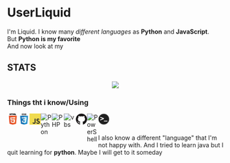 # UserLiquid
<p>I'm Liquid. I know many <em>different languages</em> as <strong>Python</strong> and <strong>JavaScript</strong>.<br> But <strong>Python is my favorite</strong><br>And now look at my</p>

## STATS

<p align="center">
   <img align="center" src="https://github-readme-stats.vercel.app/api?username=userdio&show_icons=true&theme=radical"/>
 

### Things tht i know/Using

<img align="left" alt="HTML" width="26px" src="https://raw.githubusercontent.com/github/explore/80688e429a7d4ef2fca1e82350fe8e3517d3494d/topics/html/html.png" />
<img align="left" alt="CSS" width="26px" src="https://raw.githubusercontent.com/github/explore/80688e429a7d4ef2fca1e82350fe8e3517d3494d/topics/css/css.png" />
<img align="left" alt="Js" width="26px" src="https://raw.githubusercontent.com/github/explore/80688e429a7d4ef2fca1e82350fe8e3517d3494d/topics/javascript/javascript.png" />
<img align="left" alt="Python" width="26px" src="https://external-content.duckduckgo.com/iu/?u=https%3A%2F%2Ftse2.mm.bing.net%2Fth%3Fid%3DOIP.EDJ9xoErBbZqK2tExVoJfAHaHY%26pid%3DApi&f=1" />
<img align="left" alt="PHP" width="28px" src="https://external-content.duckduckgo.com/iu/?u=https%3A%2F%2Ftse1.mm.bing.net%2Fth%3Fid%3DOIP.j_70tjuJOwKAs3dMAGVoHAHaD4%26pid%3DApi&f=1" />
<img align="left" alt="vbs" width="28px" src="https://external-content.duckduckgo.com/iu/?u=https%3A%2F%2Ftse1.mm.bing.net%2Fth%3Fid%3DOIP.RTrJdrufBRsMnKphbMX2RwAAAA%26pid%3DApi&f=1" />
<img align="left" alt="GitHub" width="26px" src="https://raw.githubusercontent.com/github/explore/78df643247d429f6cc873026c0622819ad797942/topics/github/github.png" />
<!-- I know. PowerShell is just a better version of windows command prompt. -->
<img align="left" alt="PowerShell" width="26px" src="https://external-content.duckduckgo.com/iu/?u=https%3A%2F%2Ftse3.mm.bing.net%2Fth%3Fid%3DOIP.dUa7vos4bkfLpxyctsDf0QHaHa%26pid%3DApi&f=1" />
<img align="left" alt="Terminal" width="26px" src="https://raw.githubusercontent.com/github/explore/80688e429a7d4ef2fca1e82350fe8e3517d3494d/topics/terminal/terminal.png" />
<br />
<br />
<p>I also know a different "language" that I'm not happy with. And I tried to learn java but I quit learning for <strong>python</strong>. Maybe I will get to it someday</p>
